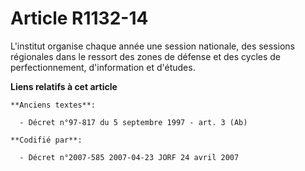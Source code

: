 # Article R1132-14

L'institut organise chaque année une session nationale, des sessions régionales dans le ressort des zones de défense et des
cycles de perfectionnement, d'information et d'études.

**Liens relatifs à cet article**

	**Anciens textes**:

	  - Décret n°97-817 du 5 septembre 1997 - art. 3 (Ab)

	**Codifié par**:

	  - Décret n°2007-585 2007-04-23 JORF 24 avril 2007
